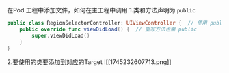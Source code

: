 在Pod 工程中添加文件，如何在主工程中调用
1.类和方法声明为 `public`
```Swift
public class RegionSelectorController: UIViewController {  // 使用 public 或 open
    public override func viewDidLoad() {  // 重写方法也需 public
        super.viewDidLoad()
    }
}
```
2.要使用的类要添加到对应的Target
![[1745232607713.png]]